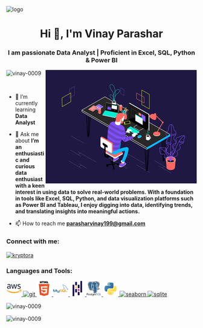 ![logo](https://github.com/vinay-0009/profilewithvinay/blob/master/ai.gif.png)
<h1 align="center">Hi 👋, I'm Vinay Parashar</h1>
<h3 align="center">I am passionate Data Analyst | Proficient in Excel, SQL, Python & Power BI</h3>
<img align="right" alt="Kryptora" width="400" src="https://github.com/vinay-0009/vinay-0009/blob/main/hj.gif">
<p align="left"> <img src="https://komarev.com/ghpvc/?username=vinay-0009&label=Profile%20views&color=0e75b6&style=flat" alt="vinay-0009" /> </p>

<p align="left"> <a href="https://twitter.com/" target="blank"><img src="https://img.shields.io/twitter/follow/?logo=twitter&style=for-the-badge" alt="" /></a> </p>

- 🌱 I’m currently learning **Data Analyst**

- 💬 Ask me about **I’m an enthusiastic and curious data enthusiast with a keen interest in using data to solve real-world problems. With a foundation in tools like Excel, SQL, Python, and data visualization platforms such as Power BI and Tableau, I enjoy digging into data, identifying trends, and translating insights into meaningful actions.**

- 📫 How to reach me **parasharvinay199@gmail.com**

<h3 align="left">Connect with me:</h3>
<p align="left">
<a href="https://linkedin.com/in/vinay-parashar-955975300" target="blank"><img align="center" src="https://raw.githubusercontent.com/rahuldkjain/github-profile-readme-generator/master/src/images/icons/Social/linked-in-alt.svg" alt="kryptora" height="30" width="40" /></a>

</p>

<h3 align="left">Languages and Tools:</h3>
<p align="left"> <a href="https://aws.amazon.com" target="_blank" rel="noreferrer"> <img src="https://raw.githubusercontent.com/devicons/devicon/master/icons/amazonwebservices/amazonwebservices-original-wordmark.svg" alt="aws" width="40" height="40"/> </a> <a href="https://git-scm.com/" target="_blank" rel="noreferrer"> <img src="https://www.vectorlogo.zone/logos/git-scm/git-scm-icon.svg" alt="git" width="40" height="40"/> </a> <a href="https://www.w3.org/html/" target="_blank" rel="noreferrer"> <img src="https://raw.githubusercontent.com/devicons/devicon/master/icons/html5/html5-original-wordmark.svg" alt="html5" width="40" height="40"/> </a> <a href="https://www.mysql.com/" target="_blank" rel="noreferrer"> <img src="https://raw.githubusercontent.com/devicons/devicon/master/icons/mysql/mysql-original-wordmark.svg" alt="mysql" width="40" height="40"/> </a> <a href="https://pandas.pydata.org/" target="_blank" rel="noreferrer"> <img src="https://raw.githubusercontent.com/devicons/devicon/2ae2a900d2f041da66e950e4d48052658d850630/icons/pandas/pandas-original.svg" alt="pandas" width="40" height="40"/> </a> <a href="https://www.postgresql.org" target="_blank" rel="noreferrer"> <img src="https://raw.githubusercontent.com/devicons/devicon/master/icons/postgresql/postgresql-original-wordmark.svg" alt="postgresql" width="40" height="40"/> </a> <a href="https://www.python.org" target="_blank" rel="noreferrer"> <img src="https://raw.githubusercontent.com/devicons/devicon/master/icons/python/python-original.svg" alt="python" width="40" height="40"/> </a> <a href="https://seaborn.pydata.org/" target="_blank" rel="noreferrer"> <img src="https://seaborn.pydata.org/_images/logo-mark-lightbg.svg" alt="seaborn" width="40" height="40"/> </a> <a href="https://www.sqlite.org/" target="_blank" rel="noreferrer"> <img src="https://www.vectorlogo.zone/logos/sqlite/sqlite-icon.svg" alt="sqlite" width="40" height="40"/> </a> </p>

<p><img align="center" src="https://github-readme-stats.vercel.app/api/top-langs?username=vinay-0009&show_icons=true&locale=en&layout=compact" alt="vinay-0009" /></p>

<p><img align="center" src="https://github-readme-streak-stats.herokuapp.com/?user=vinay-0009&" alt="vinay-0009" /></p>
